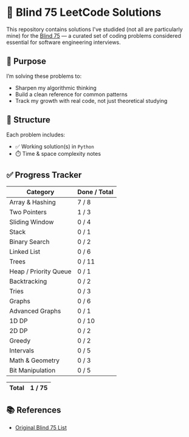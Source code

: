 # 🧠 Blind 75 LeetCode Solutions

This repository contains solutions I've studided (not all are particularly mine) for the [Blind 75](neetcode.io) — a curated set of coding problems considered essential for software engineering interviews.

## 🚀 Purpose

I’m solving these problems to:
- Sharpen my algorithmic thinking
- Build a clean reference for common patterns
- Track my growth with real code, not just theoretical studying

## 📂 Structure

Each problem includes:
- ✅ Working solution(s) in `Python`
- ⏱️ Time & space complexity notes


## ✅ Progress Tracker

| Category        | Done / Total |
|-----------------|--------------|
| Array & Hashing | 7 / 8        |
| Two Pointers    | 1 / 3        |
| Sliding Window  | 0 / 4        |
| Stack           | 0 / 1        |
| Binary Search   | 0 / 2        |
| Linked List     | 0 / 6        |
| Trees           | 0 / 11       |
| Heap / Priority Queue | 0 / 1  |
| Backtracking    | 0 / 2        |
| Tries           | 0 / 3        |
| Graphs          | 0 / 6        |
| Advanced Graphs | 0 / 1        |
| 1D DP           | 0 / 10       |
| 2D DP           | 0 / 2        |
| Greedy          | 0 / 2        |
| Intervals       | 0 / 5        |
| Math & Geometry | 0 / 3        |
| Bit Manipulation| 0 / 5        |

| **Total**       | 1 / 75       |
|-----------------|--------------|

## 📚 References

- [Original Blind 75 List](https://neetcode.io/practice)
